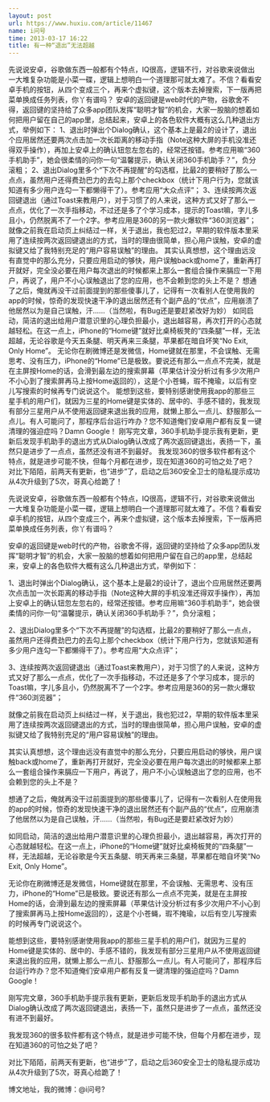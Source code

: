 ```yaml
---
layout: post
url: https://www.huxiu.com/article/11467
name: i问号
time: 2013-03-17 16:22
title: 有一种“退出”无法超越
---
```

先说说安卓，谷歌做东西一般都有个特点，IQ很高，逻辑不行，对谷歌来说做出一大堆复杂功能是小菜一碟，逻辑上想明白一个道理那可就太难了。不信？看看安卓手机的按钮，从四个变成三个，再来个虚拟键，这个版本去掉搜索，下一版再把菜单换成任务列表，你丫有谱吗？ 安卓的返回键是web时代的产物，谷歌舍不得，返回键的坚持给了众多app团队发挥“聪明才智”的机会，大家一股脑的想着如何把用户留在自己的app里，总结起来，安卓上的各色软件大概有这么几种退出方式，举例如下： 1、退出时弹出个Dialog确认，这个基本上是最2的设计了，退出个应用居然还要两次点击加一次长距离的移动手指（Note这种大屏的手机没准还得双手操作），再加上安卓上的确认钮忽左忽右的，经常还按错。参考应用嘛“360手机助手”，她会很柔情的问你一句“温馨提示，确认关闭360手机助手？”，负分滚粗； 2、退出Dialog里多个“下次不再提醒”的勾选框，比最2的要稍好了那么一点点，虽然用户还得费劲巴力的去勾上那个checkbox（统计下用户行为，您就该知道有多少用户连勾一下都懒得干了）。参考应用“大众点评”； 3、连续按两次返回键退出（通过Toast来教用户），对于习惯了的人来说，这种方式又好了那么一点点，优化了一次手指移动，不过还是多了个学习成本，提示的Toast嘛，字儿多且小，仍然脱离不了一个2字。参考应用是360的另一款火爆软件“360浏览器”； 就像之前我在启动页上纠结过一样，关于退出，我也犯过2，早期的软件版本里采用了连续按两次返回键退出的方式，当时的理由很简单，担心用户误触，安卓的虚拟键又给了我特别充足的“用户容易误触”的理由。 其实认真想想，这个理由远没有直觉中的那么充分，只要应用启动的够快，用户误触back或home了，重新再打开就好，完全没必要在用户每次退出的时候都来上那么一套组合操作来膈应一下用户，再说了，用户不小心误触退出了您的应用，也不会赖到您的头上不是？ 想通了之后，俺就再没干过前面提到的那些傻事儿了，记得有一次看别人在使用我的app的时候，惊奇的发现快速干净的退出居然还有个副产品的“优点”，应用崩溃了他居然以为是自己误触，汗......（当然啦，有Bug还是要赶紧改好为妙） 如同启动，简洁的退出给用户潜意识里的心理负担最小，退出越容易，再次打开的心态就越轻松。在这一点上，iPhone的“Home键”就好比桌椅板凳的“四条腿”一样，无法超越，无论谷歌是今天五条腿、明天再来三条腿，苹果都在暗自坏笑“No Exit, Only Home”。 无论你在刷微博还是发微信，Home键就在那里，不会误触、无需思考、没有压力，iPhone的“Home”已是极致。要说还有那么一点点不完美，就是在主屏按Home的话，会滑到最左边的搜索屏幕（苹果估计没分析过有多少次用户不小心到了搜索屏再马上按Home返回的），这是个小苍蝇，瑕不掩瑜，以后有空儿写搜索的时候再专门说说这个。 能想到这些，要特别感谢使用我app的那些三星手机的用户们，就因为三星的Home键是实体的、居中的、手感不错的，我发现有部分三星用户从不使用返回键来退出我的应用，就懒上那么一点儿、舒服那么一点儿。有人可能问了，那程序后台运行咋办？您不知道俺们安卓用户都有反复一键清理的强迫症吗？Damn Google！ 刚写完文章，360手机助手提示我有更新，更新后发现手机助手的退出方式从Dialog确认改成了两次返回键退出，表扬一下，虽然只是进步了一点点，虽然还没有进不到最好。 我发现360的很多软件都有这个特点，就是进步可能不快，但每个月都在进步，现在知道360的可怕之处了吧？ 对比下陌陌，前两天有更新，也“进步”了，启动之后360安全卫士的隐私提示成功从4次升级到了5次，哥真心给跪了！

先说说安卓，谷歌做东西一般都有个特点，IQ很高，逻辑不行，对谷歌来说做出一大堆复杂功能是小菜一碟，逻辑上想明白一个道理那可就太难了。不信？看看安卓手机的按钮，从四个变成三个，再来个虚拟键，这个版本去掉搜索，下一版再把菜单换成任务列表，你丫有谱吗？

安卓的返回键是web时代的产物，谷歌舍不得，返回键的坚持给了众多app团队发挥“聪明才智”的机会，大家一股脑的想着如何把用户留在自己的app里，总结起来，安卓上的各色软件大概有这么几种退出方式，举例如下：

1、退出时弹出个Dialog确认，这个基本上是最2的设计了，退出个应用居然还要两次点击加一次长距离的移动手指（Note这种大屏的手机没准还得双手操作），再加上安卓上的确认钮忽左忽右的，经常还按错。参考应用嘛“360手机助手”，她会很柔情的问你一句“温馨提示，确认关闭360手机助手？”，负分滚粗；

2、退出Dialog里多个“下次不再提醒”的勾选框，比最2的要稍好了那么一点点，虽然用户还得费劲巴力的去勾上那个checkbox（统计下用户行为，您就该知道有多少用户连勾一下都懒得干了）。参考应用“大众点评”；

3、连续按两次返回键退出（通过Toast来教用户），对于习惯了的人来说，这种方式又好了那么一点点，优化了一次手指移动，不过还是多了个学习成本，提示的Toast嘛，字儿多且小，仍然脱离不了一个2字。参考应用是360的另一款火爆软件“360浏览器”；

就像之前我在启动页上纠结过一样，关于退出，我也犯过2，早期的软件版本里采用了连续按两次返回键退出的方式，当时的理由很简单，担心用户误触，安卓的虚拟键又给了我特别充足的“用户容易误触”的理由。

其实认真想想，这个理由远没有直觉中的那么充分，只要应用启动的够快，用户误触back或home了，重新再打开就好，完全没必要在用户每次退出的时候都来上那么一套组合操作来膈应一下用户，再说了，用户不小心误触退出了您的应用，也不会赖到您的头上不是？

想通了之后，俺就再没干过前面提到的那些傻事儿了，记得有一次看别人在使用我的app的时候，惊奇的发现快速干净的退出居然还有个副产品的“优点”，应用崩溃了他居然以为是自己误触，汗......（当然啦，有Bug还是要赶紧改好为妙）

如同启动，简洁的退出给用户潜意识里的心理负担最小，退出越容易，再次打开的心态就越轻松。在这一点上，iPhone的“Home键”就好比桌椅板凳的“四条腿”一样，无法超越，无论谷歌是今天五条腿、明天再来三条腿，苹果都在暗自坏笑“No Exit, Only Home”。

无论你在刷微博还是发微信，Home键就在那里，不会误触、无需思考、没有压力，iPhone的“Home”已是极致。要说还有那么一点点不完美，就是在主屏按Home的话，会滑到最左边的搜索屏幕（苹果估计没分析过有多少次用户不小心到了搜索屏再马上按Home返回的），这是个小苍蝇，瑕不掩瑜，以后有空儿写搜索的时候再专门说说这个。

能想到这些，要特别感谢使用我app的那些三星手机的用户们，就因为三星的Home键是实体的、居中的、手感不错的，我发现有部分三星用户从不使用返回键来退出我的应用，就懒上那么一点儿、舒服那么一点儿。有人可能问了，那程序后台运行咋办？您不知道俺们安卓用户都有反复一键清理的强迫症吗？Damn Google！

刚写完文章，360手机助手提示我有更新，更新后发现手机助手的退出方式从Dialog确认改成了两次返回键退出，表扬一下，虽然只是进步了一点点，虽然还没有进不到最好。

我发现360的很多软件都有这个特点，就是进步可能不快，但每个月都在进步，现在知道360的可怕之处了吧？

对比下陌陌，前两天有更新，也“进步”了，启动之后360安全卫士的隐私提示成功从4次升级到了5次，哥真心给跪了！

博文地址，我的微博：@i问号?

